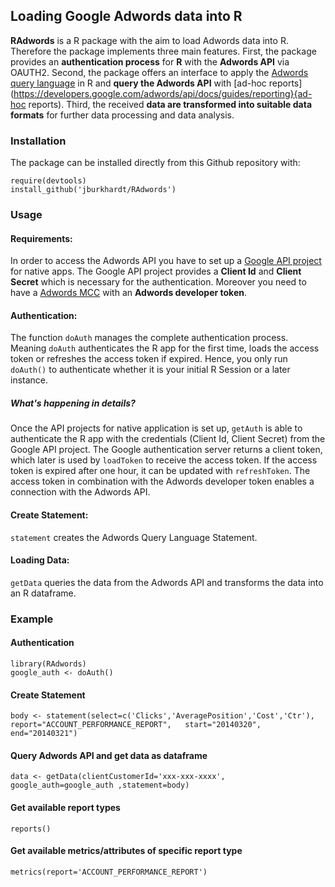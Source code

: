 ## Loading Google Adwords data into R ##

**RAdwords** is a R package with the aim to load Adwords data into R. Therefore the package implements three main features.
First, the package provides an **authentication process** for **R** with the **Adwords API** via OAUTH2.
Second, the package offers an interface to apply the [Adwords query language](https://developers.google.com/adwords/api/docs/guides/awql) in R and **query the Adwords API** with [ad-hoc reports](https://developers.google.com/adwords/api/docs/guides/reporting}{ad-hoc reports).
Third, the received **data are transformed into suitable data formats** for further data processing and data analysis.


### Installation ###

The package can be installed directly from this Github repository with:

`require(devtools)`  
`install_github('jburkhardt/RAdwords')`


### Usage ###

#### Requirements: ####
In order to access the Adwords API you have to set up a [Google API project](https://developers.google.com/console/help/) for native apps. The Google API project provides a **Client Id** and **Client Secret** which is necessary for the authentication. Moreover you need to have a [Adwords MCC](https://developers.google.com/adwords/api/docs/signingup) with an **Adwords developer token**.

#### Authentication: ####
The function `doAuth` manages the complete authentication process. Meaning `doAuth` authenticates the R app for the first time, loads the access token or refreshes the access token if expired. Hence, you only run `doAuth()` to authenticate whether it is your initial R Session or a later instance.

##### What's happening in details? #####
Once the API projects for native application is set up, `getAuth` is able to authenticate the R app with the credentials (Client Id, Client Secret) from the Google API project. The Google authentication server returns a client token, which later is used by `loadToken` to receive the access token. If the access token is expired after one hour, it can be updated with `refreshToken`. The access token in combination with the Adwords developer token enables a connection with the Adwords API.

#### Create Statement: ####
`statement` creates the Adwords Query Language Statement.

#### Loading Data: ####
`getData` queries the data from the Adwords API and transforms the data into an R dataframe.

### Example ###

#### Authentication ####
`library(RAdwords)`  
`google_auth <- doAuth()`
#### Create Statement ####
`body <- statement(select=c('Clicks','AveragePosition','Cost','Ctr'),  
                  report="ACCOUNT_PERFORMANCE_REPORT",  
                  start="20140320",  
                  end="20140321")`  
#### Query Adwords API and get data as dataframe ####
`data <- getData(clientCustomerId='xxx-xxx-xxxx', google_auth=google_auth ,statement=body)`
#### Get available report types ####
`reports()`
#### Get available metrics/attributes of specific report type ####
`metrics(report='ACCOUNT_PERFORMANCE_REPORT')`
